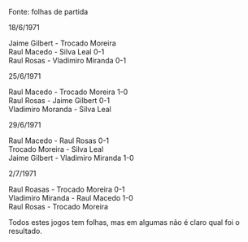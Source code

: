 Fonte: folhas de partida

18/6/1971

Jaime Gilbert - Trocado Moreira \
Raul Macedo - Silva Leal 0-1\
Raul Rosas - Vladimiro Miranda 0-1

25/6/1971

Raul Macedo - Trocado Moreira 1-0\
Raul Rosas - Jaime Gilbert 0-1\
Vladimiro Moranda - Silva Leal

29/6/1971

Raul Macedo - Raul Rosas 0-1\
Trocado Moreira - Silva Leal\
Jaime Gilbert - Vladimiro Miranda 1-0

2/7/1971

Raul Roasas - Trocado Moreira 0-1\
Vladimiro Miranda - Raul Macedo 1-0\
Raul Rosas - Trocado Moreira 

Todos estes jogos tem folhas, mas em algumas não é claro qual foi o resultado.
